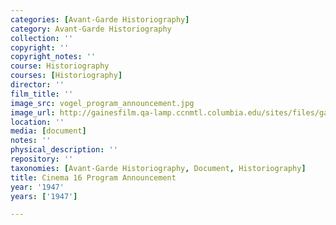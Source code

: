 ```yaml
---
categories: [Avant-Garde Historiography]
category: Avant-Garde Historiography
collection: ''
copyright: ''
copyright_notes: ''
course: Historiography
courses: [Historiography]
director: ''
film_title: ''
image_src: vogel_program_announcement.jpg
image_url: http://gainesfilm.qa-lamp.ccnmtl.columbia.edu/sites/files/gainesfilm/images/vogel_program_announcement.jpg
location: ''
media: [document]
notes: ''
physical_description: ''
repository: ''
taxonomies: [Avant-Garde Historiography, Document, Historiography]
title: Cinema 16 Program Announcement
year: '1947'
years: ['1947']

---
```


